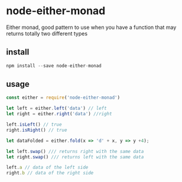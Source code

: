 # node-either-monad

Either monad, good pattern to use when you have a function that may returns totally two different types

## install

```js
npm install --save node-either-monad
```

## usage


```js
const either = require('node-either-monad')

let left = either.left('data') // left
let right = either.right('data') //right

left.isLeft() // true
right.isRight() // true

let dataFolded = either.fold(x => 'd' + x, y => y +4);

let left.swap() /// returns right with the same data
let right.swap() /// returns left with the same data

left.a // data of the left side
right.b // data of the right side

```




















